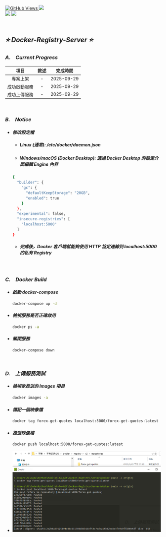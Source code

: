 <a href='https://github.com/Junwu0615/Docker-Registry-Server'><img alt='GitHub Views' src='https://views.whatilearened.today/views/github/Junwu0615/Docker-Registry-Server.svg'> 
[![](https://img.shields.io/badge/Operating_System-Windows_10-blue.svg?style=plastic)](https://www.microsoft.com/zh-tw/software-download/windows10) <br>
[![](https://img.shields.io/badge/Project-Docker_Registry_Server-blue.svg?style=plastic)](https://github.com/Junwu0615/Docker-Registry-Server)
[![](https://img.shields.io/badge/Project-Docker-blue.svg?style=plastic)](https://github.com/Junwu0615/Docker-Registry-Server) <br>

<br>

## *⭐ Docker-Registry-Server ⭐*

### *A.　Current Progress*
|項目|敘述|完成時間|
|:--:|:--:|:--:|
| 專案上架 | - | 2025-09-29 |
| 成功啟動服務 | - | 2025-09-29 |
| 成功上傳服務 | - | 2025-09-29 |


<br>

### *B.　Notice*
- #### *修改設定檔*
  - ##### Linux (通常): /etc/docker/daemon.json
  - ##### Windows/macOS (Docker Desktop): 透過 Docker Desktop 的設定介面編輯 Engine 內容
  ```bash
  {
    "builder": {
      "gc": {
        "defaultKeepStorage": "20GB",
        "enabled": true
      }
    },
    "experimental": false,
    "insecure-registries": [
      "localhost:5000"
    ]
  }
  ```
  - ##### 完成後，Docker 客戶端就能夠使用 HTTP 協定連線到 localhost:5000 的私有 Registry

<br>

### *C.　Docker Build*
- #### *啟動 docker-compose*
  ```bash
  docker-compose up -d
  ```

- #### *檢視服務是否正確啟用*
  ```bash
  docker ps -a
  ```

- #### *關閉服務*
  ```bash
  docker-compose down
  ```

<br>

### *D.　上傳服務測試*
- #### *檢視欲推送的 Images 項目*
  ```bash
  docker images -a
  ```

- #### *標記一個映像檔*
  ```bash
  docker tag forex-get-quotes localhost:5000/forex-get-quotes:latest
  ```

- #### *推送映像檔*
  ```bash
  docker push localhost:5000/forex-get-quotes:latest
  ```
- ![PNG](./sample/push.PNG)
